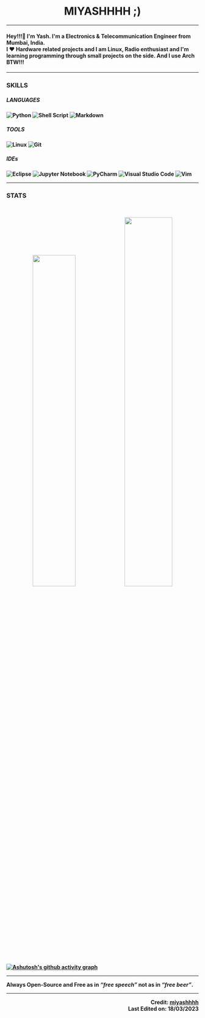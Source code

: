 <h1 align="center">
<b>MIYASHHHH ;)
</h1>


---

<h4>Hey!!!👋 I'm Yash. I'm a Electronics & Telecommunication Engineer from Mumbai, India. <br>
I ❤️ Hardware related projects and I am Linux, Radio enthusiast and I'm learning programming through small projects on the side.
And I use Arch BTW!!!
</h4>

---

### SKILLS

##### LANGUAGES

<div class="SkillsImagesTools" align="left">

![Python](https://img.shields.io/badge/Python-3776AB?style=for-the-badge&logo=python&logoColor=white)&nbsp;![Shell Script](https://img.shields.io/badge/Shell_Script-121011?style=for-the-badge&logo=gnu-bash&logoColor=white)&nbsp;![Markdown](https://img.shields.io/badge/markdown-%23000000.svg?style=for-the-badge&logo=markdown&logoColor=white)&nbsp;

</div>

##### TOOLS

<div class="SkillsImagesTools" align="left">


![Linux](https://img.shields.io/badge/Linux-FCC624?style=for-the-badge&logo=linux&logoColor=black)&nbsp;![Git](https://img.shields.io/badge/GIT-E44C30?style=for-the-badge&logo=git&logoColor=white)&nbsp;

</div>

##### IDEs

<div class="SkillsImagesIDEs" align="left">

![Eclipse](https://img.shields.io/badge/Eclipse-FE7A16.svg?style=for-the-badge&logo=Eclipse&logoColor=white)&nbsp;![Jupyter Notebook](https://img.shields.io/badge/jupyter-%23FA0F00.svg?style=for-the-badge&logo=jupyter&logoColor=white)&nbsp;![PyCharm](https://img.shields.io/badge/pycharm-143?style=for-the-badge&logo=pycharm&logoColor=black&color=black&labelColor=green)&nbsp;![Visual Studio Code](https://img.shields.io/badge/Visual%20Studio%20Code-0078d7.svg?style=for-the-badge&logo=visual-studio-code&logoColor=white)&nbsp;![Vim](https://img.shields.io/badge/VIM-%2311AB00.svg?style=for-the-badge&logo=vim&logoColor=white)&nbsp;

</div>

---

### STATS

<br>

<p align="center">
<img width="47.2%" src="https://github-readme-stats.vercel.app/api?username=miyashhhh&show_icons=true&theme=graywhite&hide_border=true" />
<img width="49.8%" src="https://github-readme-streak-stats.herokuapp.com/?user=miyashhhh&theme=graywhite&hide_border=true" />
</p>

[![Ashutosh's github activity graph](https://github-readme-activity-graph.cyclic.app/graph?username=miyashhhh&bg_color=ffffff&color=000000&line=000000&point=000000&area=true&hide_border=true&height=300&radius=8&custom_title=Total%20Contributions%20Graph)](https://github.com/ashutosh00710/github-readme-activity-graph)

---

Always **Open-Source** and **Free** as in _**“free speech”**_  not as in  _**“free beer”**_.

---

<div class="CreditsTimestamp" align="right">
<p>
Credit: <a href="https://github.com/miyashhhh">miyashhhh</a><br>
Last Edited on: 18/03/2023
</p>
</div>
